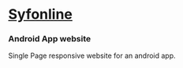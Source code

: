 # [Syfonline](http://syfOnline.in)

### Android App website
Single Page responsive website for an android app.
